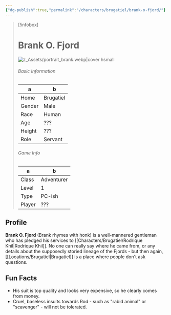 ```yaml
---
{"dg-publish":true,"permalink":"/characters/brugatiel/brank-o-fjord/"}
---
```



> [!infobox]
> # Brank O. Fjord
> ![z_Assets/portrait_brank.webp|cover hsmall](/img/user/z_Assets/portrait_brank.webp)
> ###### Basic Information
> a | b  |
> ---|---|
> Home | Brugatiel |
> Gender | Male |
> Race | Human |
> Age | ??? |
> Height | ??? |
> Role | Servant |
> ###### Game Info
> a | b  |
> ---|---|
> Class | Adventurer |
> Level | 1 |
> Type | PC-ish |
> Player | ??? |

## Profile
**Brank O. Fjord** (Brank rhymes with honk) is a well-mannered gentleman who has pledged his services to [[Characters/Brugatiel/Rodrique Khil\|Rodrique Khil]]. No one can really say where he came from, or any details about the supposedly storied lineage of the Fjords - but then again, [[Locations/Brugatiel\|Brugatiel]] is a place where people don't ask questions.

## Fun Facts
- His suit is top quality and looks very expensive, so he clearly comes from money.
- Cruel, baseless insults towards Rod - such as "rabid animal" or "scavenger" - will not be tolerated.